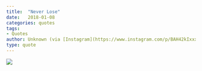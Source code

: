 ```yaml
---
title:  "Never Lose"
date:   2018-01-08
categories: quotes
tags:
- Quotes
author: Unknown (via [Instagram](https://www.instagram.com/p/BAH42kIxxx1/))
type: quote
---
```


![](/images/never-lose.jpg)